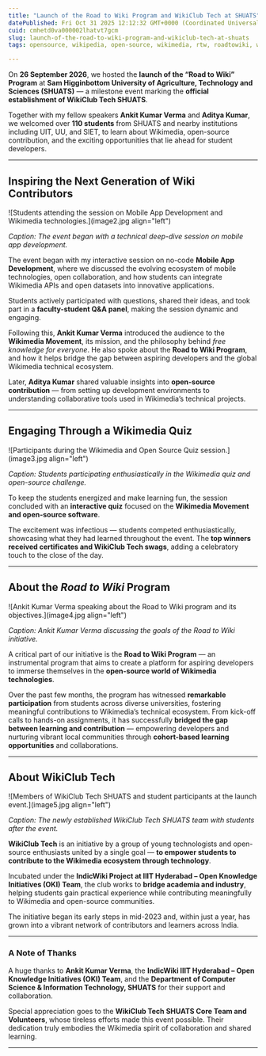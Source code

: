 ```yaml
---
title: "Launch of the Road to Wiki Program and WikiClub Tech at SHUATS"
datePublished: Fri Oct 31 2025 12:12:32 GMT+0000 (Coordinated Universal Time)
cuid: cmhetd0va000002lhatvt7gcm
slug: launch-of-the-road-to-wiki-program-and-wikiclub-tech-at-shuats
tags: opensource, wikipedia, open-source, wikimedia, rtw, roadtowiki, wikiclubtech, wikiclubtechshuats

---
```


On **26 September 2026**, we hosted the **launch of the “Road to Wiki” Program** at **Sam Higginbottom University of Agriculture, Technology and Sciences (SHUATS)** — a milestone event marking the **official establishment of WikiClub Tech SHUATS**.

Together with my fellow speakers **Ankit Kumar Verma** and **Aditya Kumar**, we welcomed over **110 students** from SHUATS and nearby institutions including UIT, UU, and SIET, to learn about Wikimedia, open-source contribution, and the exciting opportunities that lie ahead for student developers.

---

## Inspiring the Next Generation of Wiki Contributors

![Students attending the session on Mobile App Development and Wikimedia technologies.](image2.jpg align="left")

  
*Caption: The event began with a technical deep-dive session on mobile app development.*

The event began with my interactive session on no-code **Mobile App Development**, where we discussed the evolving ecosystem of mobile technologies, open collaboration, and how students can integrate Wikimedia APIs and open datasets into innovative applications.

Students actively participated with questions, shared their ideas, and took part in a **faculty-student Q&A panel**, making the session dynamic and engaging.

Following this, **Ankit Kumar Verma** introduced the audience to the **Wikimedia Movement**, its mission, and the philosophy behind *free knowledge for everyone*. He also spoke about the **Road to Wiki Program**, and how it helps bridge the gap between aspiring developers and the global Wikimedia technical ecosystem.

Later, **Aditya Kumar** shared valuable insights into **open-source contribution** — from setting up development environments to understanding collaborative tools used in Wikimedia’s technical projects.

---

## Engaging Through a Wikimedia Quiz

![Participants during the Wikimedia and Open Source Quiz session.](image3.jpg align="left")

  
*Caption: Students participating enthusiastically in the Wikimedia quiz and open-source challenge.*

To keep the students energized and make learning fun, the session concluded with an **interactive quiz** focused on the **Wikimedia Movement and open-source software**.

The excitement was infectious — students competed enthusiastically, showcasing what they had learned throughout the event. The **top winners received certificates and WikiClub Tech swags**, adding a celebratory touch to the close of the day.

---

## About the *Road to Wiki* Program

![Ankit Kumar Verma speaking about the Road to Wiki program and its objectives.](image4.jpg align="left")

  
*Caption: Ankit Kumar Verma discussing the goals of the Road to Wiki initiative.*

A critical part of our initiative is the **Road to Wiki Program** — an instrumental program that aims to create a platform for aspiring developers to immerse themselves in the **open-source world of Wikimedia technologies**.

Over the past few months, the program has witnessed **remarkable participation** from students across diverse universities, fostering meaningful contributions to Wikimedia’s technical ecosystem. From kick-off calls to hands-on assignments, it has successfully **bridged the gap between learning and contribution** — empowering developers and nurturing vibrant local communities through **cohort-based learning opportunities** and collaborations.

---

## About WikiClub Tech

![Members of WikiClub Tech SHUATS and student participants at the launch event.](image5.jpg align="left")

  
*Caption: The newly established WikiClub Tech SHUATS team with students after the event.*

**WikiClub Tech** is an initiative by a group of young technologists and open-source enthusiasts united by a single goal — **to empower students to contribute to the Wikimedia ecosystem through technology**.

Incubated under the **IndicWiki Project at IIIT Hyderabad – Open Knowledge Initiatives (OKI) Team**, the club works to **bridge academia and industry**, helping students gain practical experience while contributing meaningfully to Wikimedia and open-source communities.

The initiative began its early steps in mid-2023 and, within just a year, has grown into a vibrant network of contributors and learners across India.

---

### A Note of Thanks

A huge thanks to **Ankit Kumar Verma**, the **IndicWiki IIIT Hyderabad – Open Knowledge Initiatives (OKI) Team**, and the **Department of Computer Science & Information Technology, SHUATS** for their support and collaboration.

Special appreciation goes to the **WikiClub Tech SHUATS Core Team and Volunteers**, whose tireless efforts made this event possible. Their dedication truly embodies the Wikimedia spirit of collaboration and shared learning.

---
